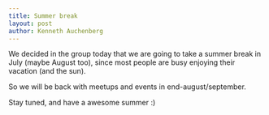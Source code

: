 ```yaml
---
title: Summer break
layout: post
author: Kenneth Auchenberg
---
```


We decided in the group today that we are going to take a summer break in July (maybe August too), since most people are busy enjoying their vacation (and the sun).

So we will be back with meetups and events in end-august/september.

Stay tuned, and have a awesome summer :)
